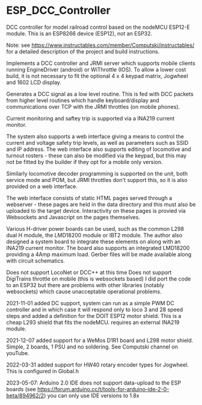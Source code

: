 # ESP_DCC_Controller

DCC controller for model railroad control based on the nodeMCU ESP12-E module.  This is an ESP8266 device (ESP12), not an ESP32.

Note: see https://www.instructables.com/member/Computski/instructables/ for a detailed description of the project and build instructions.

Implements a DCC controller and JRMI server which supports mobile clients running EngineDriver (android) or WiThrottle (IOS). To allow a lower cost build, it is not necessary to fit the optional 4 x 4 keypad matrix, Jogwheel and 1602 LCD display.

Generates a DCC signal as a low level routine.  This is fed with DCC packets from higher level routines which handle keyboard/display
and communications over TCP with the JRMI throttles (on mobile phones).

Current monitoring and saftey trip is supported via a INA219 current monitor.

The system also supports a web interface giving a means to control the current and voltage safety trip levels, as well as parameters such
as SSID and IP address.  The web interface also supports editing of locomotive and turnout rosters - these can also be modified via the
keypad, but this may not be fitted by the builder if they opt for a mobile only version.

Similarly locomotive decoder programming is supported on the unit, both service mode and POM, but JRMI throttles don't support this, so 
it is also provided on a web interface.

The web interface consists of static HTML pages served through a webserver - these pages are held in the data directory and this must also be uploaded to the target device.  Interactivity on these pages is provied via Websockets and Javascript on the pages themselves.

Various H-driver power boards can be used, such as the common L298 dual H module, the LMD18200 module or IBT2 module.  The author also designed a system board to integrate these elements on along with an INA219 current monitor.  The board also supports an integrated LMD18200 providing a 4Amp maximum load.   Gerber files will be made available along with circuit schematics.

Does not support LocoNet or DCC++ at this time
Does not support DigiTrains throttle on mobile (this is websockets based)
I did port the code to an ESP32 but there are problems with other libraries (notably websockets) which cause unacceptable operational problems.

2021-11-01 added DC support, system can run as a simple PWM DC controller and in which case it will respond only to loco 3 and 28 speed steps
and added a definition for the DOIT ESP12 motor shield.  This is a cheap L293 shield that fits the nodeMCU. requires an external INA219 module.

2021-12-07 added support for a WeMos D1R1 board and L298 motor shield.  Simple, 2 boards, 1 PSU and no soldering.  See Computski channel on youTube.

2022-03-31 added support for HW40 rotary encoder types for Jogwheel.  This is configured in Global.h

2023-05-07:  Arduino 2.0 IDE does not support data-upload to the ESP boards (see https://forum.arduino.cc/t/tools-for-arduino-ide-2-0-beta/894962/2) you can only use
IDE versions to 1.8x

